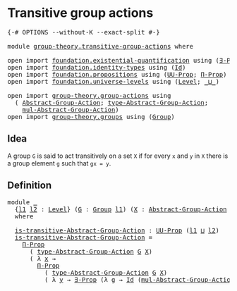 # Transitive group actions

<pre class="Agda"><a id="37" class="Symbol">{-#</a> <a id="41" class="Keyword">OPTIONS</a> <a id="49" class="Pragma">--without-K</a> <a id="61" class="Pragma">--exact-split</a> <a id="75" class="Symbol">#-}</a>

<a id="80" class="Keyword">module</a> <a id="87" href="group-theory.transitive-group-actions.html" class="Module">group-theory.transitive-group-actions</a> <a id="125" class="Keyword">where</a>

<a id="132" class="Keyword">open</a> <a id="137" class="Keyword">import</a> <a id="144" href="foundation.existential-quantification.html" class="Module">foundation.existential-quantification</a> <a id="182" class="Keyword">using</a> <a id="188" class="Symbol">(</a><a id="189" href="foundation.existential-quantification.html#1645" class="Function">∃-Prop</a><a id="195" class="Symbol">)</a>
<a id="197" class="Keyword">open</a> <a id="202" class="Keyword">import</a> <a id="209" href="foundation.identity-types.html" class="Module">foundation.identity-types</a> <a id="235" class="Keyword">using</a> <a id="241" class="Symbol">(</a><a id="242" href="foundation-core.identity-types.html#641" class="Datatype">Id</a><a id="244" class="Symbol">)</a>
<a id="246" class="Keyword">open</a> <a id="251" class="Keyword">import</a> <a id="258" href="foundation.propositions.html" class="Module">foundation.propositions</a> <a id="282" class="Keyword">using</a> <a id="288" class="Symbol">(</a><a id="289" href="foundation-core.propositions.html#1322" class="Function">UU-Prop</a><a id="296" class="Symbol">;</a> <a id="298" href="foundation.propositions.html#1941" class="Function">Π-Prop</a><a id="304" class="Symbol">)</a>
<a id="306" class="Keyword">open</a> <a id="311" class="Keyword">import</a> <a id="318" href="foundation.universe-levels.html" class="Module">foundation.universe-levels</a> <a id="345" class="Keyword">using</a> <a id="351" class="Symbol">(</a><a id="352" href="Agda.Primitive.html#597" class="Postulate">Level</a><a id="357" class="Symbol">;</a> <a id="359" href="Agda.Primitive.html#810" class="Primitive Operator">_⊔_</a><a id="362" class="Symbol">)</a>

<a id="365" class="Keyword">open</a> <a id="370" class="Keyword">import</a> <a id="377" href="group-theory.group-actions.html" class="Module">group-theory.group-actions</a> <a id="404" class="Keyword">using</a>
  <a id="412" class="Symbol">(</a> <a id="414" href="group-theory.group-actions.html#1192" class="Function">Abstract-Group-Action</a><a id="435" class="Symbol">;</a> <a id="437" href="group-theory.group-actions.html#1501" class="Function">type-Abstract-Group-Action</a><a id="463" class="Symbol">;</a>
    <a id="469" href="group-theory.group-actions.html#1980" class="Function">mul-Abstract-Group-Action</a><a id="494" class="Symbol">)</a>
<a id="496" class="Keyword">open</a> <a id="501" class="Keyword">import</a> <a id="508" href="group-theory.groups.html" class="Module">group-theory.groups</a> <a id="528" class="Keyword">using</a> <a id="534" class="Symbol">(</a><a id="535" href="group-theory.groups.html#1961" class="Function">Group</a><a id="540" class="Symbol">)</a>
</pre>
## Idea

A group `G` is said to act transitively on a set `X` if for every `x` and `y` in `X` there is a group element `g` such that `gx = y`.

## Definition

<pre class="Agda"><a id="714" class="Keyword">module</a> <a id="721" href="group-theory.transitive-group-actions.html#721" class="Module">_</a>
  <a id="725" class="Symbol">{</a><a id="726" href="group-theory.transitive-group-actions.html#726" class="Bound">l1</a> <a id="729" href="group-theory.transitive-group-actions.html#729" class="Bound">l2</a> <a id="732" class="Symbol">:</a> <a id="734" href="Agda.Primitive.html#597" class="Postulate">Level</a><a id="739" class="Symbol">}</a> <a id="741" class="Symbol">(</a><a id="742" href="group-theory.transitive-group-actions.html#742" class="Bound">G</a> <a id="744" class="Symbol">:</a> <a id="746" href="group-theory.groups.html#1961" class="Function">Group</a> <a id="752" href="group-theory.transitive-group-actions.html#726" class="Bound">l1</a><a id="754" class="Symbol">)</a> <a id="756" class="Symbol">(</a><a id="757" href="group-theory.transitive-group-actions.html#757" class="Bound">X</a> <a id="759" class="Symbol">:</a> <a id="761" href="group-theory.group-actions.html#1192" class="Function">Abstract-Group-Action</a> <a id="783" href="group-theory.transitive-group-actions.html#742" class="Bound">G</a> <a id="785" href="group-theory.transitive-group-actions.html#729" class="Bound">l2</a><a id="787" class="Symbol">)</a>
  <a id="791" class="Keyword">where</a>

  <a id="800" href="group-theory.transitive-group-actions.html#800" class="Function">is-transitive-Abstract-Group-Action</a> <a id="836" class="Symbol">:</a> <a id="838" href="foundation-core.propositions.html#1322" class="Function">UU-Prop</a> <a id="846" class="Symbol">(</a><a id="847" href="group-theory.transitive-group-actions.html#726" class="Bound">l1</a> <a id="850" href="Agda.Primitive.html#810" class="Primitive Operator">⊔</a> <a id="852" href="group-theory.transitive-group-actions.html#729" class="Bound">l2</a><a id="854" class="Symbol">)</a>
  <a id="858" href="group-theory.transitive-group-actions.html#800" class="Function">is-transitive-Abstract-Group-Action</a> <a id="894" class="Symbol">=</a>
    <a id="900" href="foundation.propositions.html#1941" class="Function">Π-Prop</a>
      <a id="913" class="Symbol">(</a> <a id="915" href="group-theory.group-actions.html#1501" class="Function">type-Abstract-Group-Action</a> <a id="942" href="group-theory.transitive-group-actions.html#742" class="Bound">G</a> <a id="944" href="group-theory.transitive-group-actions.html#757" class="Bound">X</a><a id="945" class="Symbol">)</a>
      <a id="953" class="Symbol">(</a> <a id="955" class="Symbol">λ</a> <a id="957" href="group-theory.transitive-group-actions.html#957" class="Bound">x</a> <a id="959" class="Symbol">→</a>
        <a id="969" href="foundation.propositions.html#1941" class="Function">Π-Prop</a>
          <a id="986" class="Symbol">(</a> <a id="988" href="group-theory.group-actions.html#1501" class="Function">type-Abstract-Group-Action</a> <a id="1015" href="group-theory.transitive-group-actions.html#742" class="Bound">G</a> <a id="1017" href="group-theory.transitive-group-actions.html#757" class="Bound">X</a><a id="1018" class="Symbol">)</a>
          <a id="1030" class="Symbol">(</a> <a id="1032" class="Symbol">λ</a> <a id="1034" href="group-theory.transitive-group-actions.html#1034" class="Bound">y</a> <a id="1036" class="Symbol">→</a> <a id="1038" href="foundation.existential-quantification.html#1645" class="Function">∃-Prop</a> <a id="1045" class="Symbol">(λ</a> <a id="1048" href="group-theory.transitive-group-actions.html#1048" class="Bound">g</a> <a id="1050" class="Symbol">→</a> <a id="1052" href="foundation-core.identity-types.html#641" class="Datatype">Id</a> <a id="1055" class="Symbol">(</a><a id="1056" href="group-theory.group-actions.html#1980" class="Function">mul-Abstract-Group-Action</a> <a id="1082" href="group-theory.transitive-group-actions.html#742" class="Bound">G</a> <a id="1084" href="group-theory.transitive-group-actions.html#757" class="Bound">X</a> <a id="1086" href="group-theory.transitive-group-actions.html#1048" class="Bound">g</a> <a id="1088" href="group-theory.transitive-group-actions.html#957" class="Bound">x</a><a id="1089" class="Symbol">)</a> <a id="1091" href="group-theory.transitive-group-actions.html#1034" class="Bound">y</a><a id="1092" class="Symbol">)))</a>
</pre>
